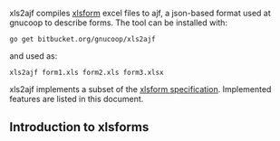 xls2ajf compiles [xlsform](http://xlsform.org/en/) excel files to ajf, a json-based format
used at gnucoop to describe forms. The tool can be installed with:

```go get bitbucket.org/gnucoop/xls2ajf```

and used as:

```xls2ajf form1.xls form2.xls form3.xlsx```

xls2ajf implements a subset of the [xlsform specification](http://xlsform.org/en/). Implemented
features are listed in this document.

## Introduction to xlsforms
